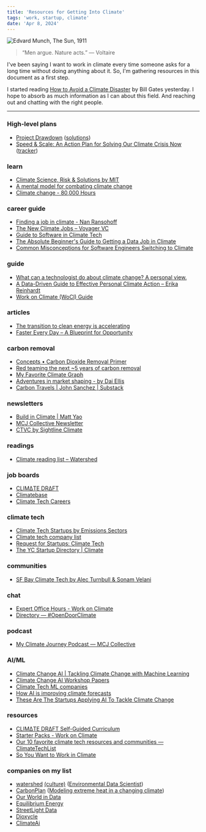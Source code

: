 ```yaml
---
title: 'Resources for Getting Into Climate'
tags: 'work, startup, climate'
date: 'Apr 8, 2024'
---
```


![Edvard Munch, The Sun, 1911](/images/thesun.png)

> “Men argue. Nature acts.”
> ― Voltaire

I've been saying I want to work in climate every time someone asks for a long time without doing anything about it. So, I'm gathering resources in this document as a first step.

I started reading [How to Avoid a Climate Disaster](https://www.goodreads.com/book/show/52908942-how-to-avoid-a-climate-disaster) by Bill Gates yesterday. I hope to absorb as much information as I can about this field. And reaching out and chatting with the right people.

---

### High-level plans

- [Project Drawdown](https://drawdown.org/) ([solutions](https://drawdown.org/solutions))
- [Speed & Scale: An Action Plan for Solving Our Climate Crisis Now](https://speedandscale.com/) ([tracker](https://speedandscale.com/tracker/))

### learn

- [Climate Science, Risk & Solutions by MIT](https://climateprimer.mit.edu/)
- [A mental model for combating climate change](https://nanransohoff.com/A-mental-model-for-combating-climate-change-846be1769d374fa1b5b855407c93da66)
- [Climate change - 80,000 Hours](https://80000hours.org/problem-profiles/climate-change/)

### career guide

- [Finding a job in climate - Nan Ransohoff](https://nanransohoff.substack.com/p/finding-a-job-in-climate)
- [The New Climate Jobs – Voyager VC](https://www.voyagervc.com/news-and-letters/the-new-climate-jobs)
- [Guide to Software in Climate Tech](https://www.climatepapa.com/software)
- [The Absolute Beginner's Guide to Getting a Data Job in Climate](https://workonclimate.notion.site/The-Absolute-Beginner-s-Guide-to-Getting-a-Data-Job-in-Climate-e54eaa96e8a64c9ca9627b8fc5994417)
- [Common Misconceptions for Software Engineers Switching to Climate](https://myclimatejourney.substack.com/p/common-misconceptions-for-software)

### guide

- [What can a technologist do about climate change? A personal view.](https://worrydream.com/ClimateChange/)
- [A Data-Driven Guide to Effective Personal Climate Action – Erika Reinhardt](https://erikareinhardt.com/personal-climate-action)
- [Work on Climate (WoCl) Guide](https://workonclimate.notion.site/Work-on-Climate-WoCl-Guide-c7794978a88a4931ba6bb4f0d7e4a8ad)

### articles

- [The transition to clean energy is accelerating](https://www.tsungxu.com/p/clean-energy-transition-guide)
- [Faster Every Day – A Blueprint for Opportunity](https://www.voyagervc.com/news-and-letters/faster-every-day)

### carbon removal

- [Concepts • Carbon Dioxide Removal Primer](https://cdrprimer.org/read/concepts)
- [Red teaming the next ~5 years of carbon removal](https://nanransohoff.substack.com/p/red-teaming-the-next-5-years-of-carbon)
- [My Favorite Climate Graph](https://www.youtube.com/watch?v=1dRgCsZ1q7g)
- [Adventures in market shaping - by Dai Ellis](https://greatunwind.substack.com/p/adventures-in-market-shaping)
- [Carbon Travels | John Sanchez | Substack](https://carbontravels.substack.com/)

### newsletters

- [Build in Climate | Matt Yao](https://buildinclimate.substack.com/)
- [MCJ Collective Newsletter](https://myclimatejourney.substack.com/)
- [CTVC by Sightline Climate](https://www.ctvc.co/)

### readings

- [Climate reading list – Watershed](https://watershed.com/reading-list)

### job boards

- [CLIMΔTE DRΔFT](https://www.climatedraft.org/)
- [Climatebase](https://climatebase.org/)
- [Climate Tech Careers](https://www.climatetechcareers.com/#)

### climate tech

- [Climate Tech Startups by Emissions Sectors](https://airtable.com/appo5NAoybOWGpIvF/shrrdFh2xNAbRazbo/tblq3kzxc5VLdBDVv)
- [Climate tech company list](https://docs.google.com/spreadsheets/d/12xd_rY-WJo_QDxTkD1BfxzX9P4CwWCV5tAic7ELp4fo/edit#gid=0)
- [Request for Startups: Climate Tech](https://www.ycombinator.com/blog/rfs-climatetech/#energy-related)
- [The YC Startup Directory | Climate](https://www.ycombinator.com/companies/?query=Climate%20)

### communities

- [SF Bay Climate Tech by Alec Turnbull & Sonam Velani](https://sf.climatetechcities.com/)

### chat

- [Expert Office Hours - Work on Climate](https://workonclimate.org/expert-office-hours/)
- [Directory — #OpenDoorClimate](https://www.opendoorclimate.com/directory)

### podcast

- [My Climate Journey Podcast — MCJ Collective](https://www.mcjcollective.com/media/podcast)

### AI/ML

- [Climate Change AI | Tackling Climate Change with Machine Learning](https://www.climatechange.ai/summaries)
- [Climate Change AI Workshop Papers](https://www.climatechange.ai/papers?)
- [Climate Tech ML companies](https://workonclimate.notion.site/Climate-Tech-ML-companies-aa7fb2d6fe7b4d9bad086a142c6838b2)
- [How AI is improving climate forecasts](https://www.nature.com/articles/d41586-024-00780-8)
- [These Are The Startups Applying AI To Tackle Climate Change](https://www.forbes.com/sites/robtoews/2021/06/20/these-are-the-startups-applying-ai-to-tackle-climate-change/?sh=7ffd39117b26)

### resources

- [CLIMΔTE DRΔFT Self-Guided Curriculum](https://www.climatedraft.org/learn)
- [Starter Packs - Work on Climate](https://workonclimate.org/starter-packs/)
- [Our 10 favorite climate tech resources and communities — ClimateTechList](https://www.climatetechlist.com/blog/new-to-climate-tech)
- [So You Want to Work in Climate](https://docs.google.com/spreadsheets/d/1QzarGBkRUvTSx8qu92O0d3zJ6XkblfyyMONSPUsoLgs/edit#gid=0)

### companies on my list

- [watershed](https://watershed.com/careers) [(culture)](https://coda.io/@avi-itskovich/watersheds-personal-priorities-ritual) ([Environmental Data Scientist](https://watershed.com/careers/5147514004-environmental-data-scientist-financial-services))
- [CarbonPlan](https://carbonplan.org/?curius=2790) ([Modeling extreme heat in a changing climate](https://carbonplan.org/research/extreme-heat-explainer))
- [Our World in Data](https://ourworldindata.org/jobs)
- [Equilibrium Energy](https://www.equilibriumenergy.com/careers)
- [StreetLight Data](https://www.streetlightdata.com/jobs-join-us/)
- [Dioxycle](https://dioxycle.com/career/)
- [ClimateAi](https://climate.ai/careers/)
